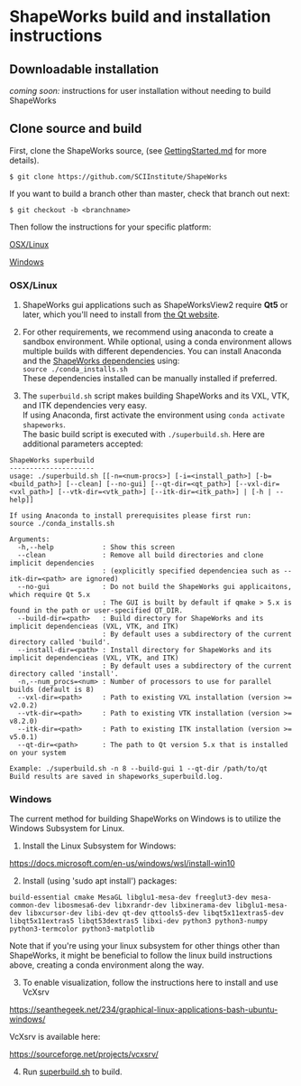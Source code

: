 # ShapeWorks build and installation instructions

## Downloadable installation

_coming soon:_ instructions for user installation without needing to build ShapeWorks

## Clone source and build

First, clone the ShapeWorks source, (see [GettingStarted.md](GettingStarted.md#source-and-branches) for more details).
```
$ git clone https://github.com/SCIInstitute/ShapeWorks
```
If you want to build a branch other than master, check that branch out next:
```
$ git checkout -b <branchname>
```

Then follow the instructions for your specific platform:  

[OSX/Linux](#osx/linux)

[Windows](#windows)  

### OSX/Linux

1. ShapeWorks gui applications such as ShapeWorksView2 require **Qt5** or later, which you'll need to install from [the Qt website](https://doc.qt.io/qt-5/gettingstarted.html#online-installation).

2. For other requirements, we recommend using anaconda to create a sandbox environment. While optional, using a conda environment allows multiple builds with different dependencies. You can install Anaconda and the [ShapeWorks dependencies](deps.txt) using:  
`source ./conda_installs.sh`  
These dependencies installed can be manually installed if preferred.

3. The `superbuild.sh` script makes building ShapeWorks and its VXL, VTK, and ITK dependencies very easy.  
If using Anaconda, first activate the environment using `conda activate shapeworks`.  
The basic build script is executed with `./superbuild.sh`. Here are additional parameters accepted:
```
ShapeWorks superbuild
---------------------
usage: ./superbuild.sh [[-n=<num-procs>] [-i=<install_path>] [-b=<build_path>] [--clean] [--no-gui] [--qt-dir=<qt_path>] [--vxl-dir=<vxl_path>] [--vtk-dir=<vtk_path>] [--itk-dir=<itk_path>] | [-h | --help]]

If using Anaconda to install prerequisites please first run:
source ./conda_installs.sh

Arguments:
  -h,--help            : Show this screen
  --clean              : Remove all build directories and clone implicit dependencies
                       : (explicitly specified dependenciea such as --itk-dir=<path> are ignored)
  --no-gui             : Do not build the ShapeWorks gui applicaitons, which require Qt 5.x
                       : The GUI is built by default if qmake > 5.x is found in the path or user-specified QT_DIR.
  --build-dir=<path>   : Build directory for ShapeWorks and its implicit dependencieas (VXL, VTK, and ITK)
                       : By default uses a subdirectory of the current directory called 'build'.
  --install-dir=<path> : Install directory for ShapeWorks and its implicit dependencieas (VXL, VTK, and ITK)
                       : By default uses a subdirectory of the current directory called 'install'.
  -n,--num_procs=<num> : Number of processors to use for parallel builds (default is 8)
  --vxl-dir=<path>     : Path to existing VXL installation (version >= v2.0.2)
  --vtk-dir=<path>     : Path to existing VTK installation (version >= v8.2.0)
  --itk-dir=<path>     : Path to existing ITK installation (version >= v5.0.1)
  --qt-dir=<path>      : The path to Qt version 5.x that is installed on your system

Example: ./superbuild.sh -n 8 --build-gui 1 --qt-dir /path/to/qt
Build results are saved in shapeworks_superbuild.log.
```

### Windows

The current method for building ShapeWorks on Windows is to utilize the Windows Subsystem for Linux.

1. Install the Linux Subsystem for Windows:

https://docs.microsoft.com/en-us/windows/wsl/install-win10

2. Install (using 'sudo apt install') packages:
```
build-essential cmake MesaGL libglu1-mesa-dev freeglut3-dev mesa-common-dev libosmesa6-dev libxrandr-dev libxinerama-dev libglu1-mesa-dev libxcursor-dev libi-dev qt-dev qttools5-dev libqt5x11extras5-dev libqt5x11extras5 libqt53dextras5 libxi-dev python3 python3-numpy python3-termcolor python3-matplotlib
```
Note that if you're using your linux subsystem for other things other than ShapeWorks, it might be beneficial to follow the linux build instructions above, creating a conda environment along the way.

3. To enable visualization, follow the instructions here to install and use VcXsrv

https://seanthegeek.net/234/graphical-linux-applications-bash-ubuntu-windows/

VcXsrv is available here:

https://sourceforge.net/projects/vcxsrv/

4. Run [superbuild.sh](superbuild.sh) to build.
